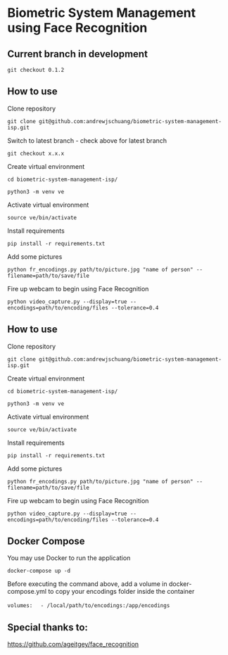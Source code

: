 # Biometric System Management using Face Recognition

## Current branch in development

`git checkout 0.1.2`

## How to use

Clone repository

`git clone git@github.com:andrewjschuang/biometric-system-management-isp.git`

Switch to latest branch - check above for latest branch

`git checkout x.x.x`

Create virtual environment

`cd biometric-system-management-isp/`

`python3 -m venv ve`

Activate virtual environment

`source ve/bin/activate`

Install requirements

`pip install -r requirements.txt`

Add some pictures

`python fr_encodings.py path/to/picture.jpg "name of person" --filename=path/to/save/file`

Fire up webcam to begin using Face Recognition

`python video_capture.py --display=true --encodings=path/to/encoding/files --tolerance=0.4`

## How to use

Clone repository

`git clone git@github.com:andrewjschuang/biometric-system-management-isp.git`

Create virtual environment

`cd biometric-system-management-isp/`

`python3 -m venv ve`

Activate virtual environment

`source ve/bin/activate`

Install requirements

`pip install -r requirements.txt`

Add some pictures

`python fr_encodings.py path/to/picture.jpg "name of person" --filename=path/to/save/file`

Fire up webcam to begin using Face Recognition

`python video_capture.py --display=true --encodings=path/to/encoding/files --tolerance=0.4`

## Docker Compose
You may use Docker to run the application

`docker-compose up -d`

Before executing the command above, add a volume in docker-compose.yml to copy your encodings folder inside the container

`volumes:`
`  - /local/path/to/encodings:/app/encodings`


## Special thanks to:
https://github.com/ageitgey/face_recognition
